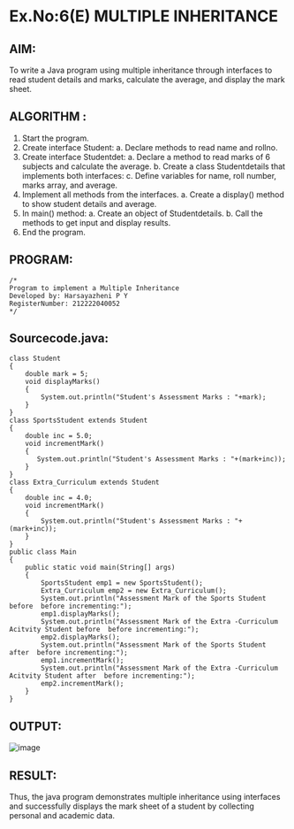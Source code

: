 # Ex.No:6(E)  MULTIPLE INHERITANCE

## AIM:
To write a Java program using multiple inheritance through interfaces to read student details and marks, calculate the average, and display the mark sheet.

## ALGORITHM :

1.	Start the program.
2.	Create interface Student:
a.	Declare methods to read name and rollno.
3.	Create interface Studentdet:
a.	Declare a method to read marks of 6 subjects and calculate the average.
b.	Create a class Studentdetails that implements both interfaces:
c.	Define variables for name, roll number, marks array, and average.
4.	Implement all methods from the interfaces.
a.	Create a display() method to show student details and average.
5.	In main() method:
a.	Create an object of Studentdetails.
b.	Call the methods to get input and display results.
6.	End the program.


## PROGRAM:
 ```
/*
Program to implement a Multiple Inheritance
Developed by: Harsayazheni P Y
RegisterNumber: 212222040052
*/
```

## Sourcecode.java:
```
class Student
{
    double mark = 5;
    void displayMarks()
    {
        System.out.println("Student's Assessment Marks : "+mark);
    }
}
class SportsStudent extends Student
{
    double inc = 5.0;
    void incrementMark()
    {
       System.out.println("Student's Assessment Marks : "+(mark+inc));
    }
}
class Extra_Curriculum extends Student
{
    double inc = 4.0;
    void incrementMark()
    {
        System.out.println("Student's Assessment Marks : "+(mark+inc));
    }
}
public class Main
{
    public static void main(String[] args)
    {
        SportsStudent emp1 = new SportsStudent();
        Extra_Curriculum emp2 = new Extra_Curriculum();
        System.out.println("Assessment Mark of the Sports Student before  before incrementing:");
        emp1.displayMarks();
        System.out.println("Assessment Mark of the Extra -Curriculum Acitvity Student before  before incrementing:");
        emp2.displayMarks();
        System.out.println("Assessment Mark of the Sports Student after  before incrementing:");
        emp1.incrementMark();
        System.out.println("Assessment Mark of the Extra -Curriculum Acitvity Student after  before incrementing:");
        emp2.incrementMark();
    }
}
```






## OUTPUT:
![image](https://github.com/user-attachments/assets/1d0e6d1e-bbe1-488f-8284-d7d6815e6060)



## RESULT:

Thus, the java program demonstrates multiple inheritance using interfaces and successfully displays the mark sheet of a student by collecting personal and academic data. 
